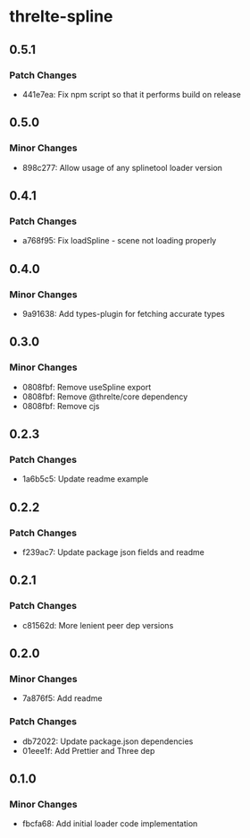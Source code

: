 # threlte-spline

## 0.5.1

### Patch Changes

- 441e7ea: Fix npm script so that it performs build on release

## 0.5.0

### Minor Changes

- 898c277: Allow usage of any splinetool loader version

## 0.4.1

### Patch Changes

- a768f95: Fix loadSpline - scene not loading properly

## 0.4.0

### Minor Changes

- 9a91638: Add types-plugin for fetching accurate types

## 0.3.0

### Minor Changes

- 0808fbf: Remove useSpline export
- 0808fbf: Remove @threlte/core dependency
- 0808fbf: Remove cjs

## 0.2.3

### Patch Changes

- 1a6b5c5: Update readme example

## 0.2.2

### Patch Changes

- f239ac7: Update package json fields and readme

## 0.2.1

### Patch Changes

- c81562d: More lenient peer dep versions

## 0.2.0

### Minor Changes

- 7a876f5: Add readme

### Patch Changes

- db72022: Update package.json dependencies
- 01eee1f: Add Prettier and Three dep

## 0.1.0

### Minor Changes

- fbcfa68: Add initial loader code implementation

